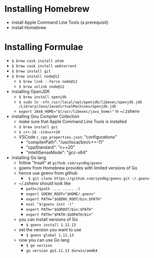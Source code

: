 # Installing Homebrew
- install Apple Command Line Tools (a prerequisit)
- install Homebrew
# Installing Formulae
- `$ brew cask install atom`
- `$ brew cask install webtorrent`
- `$ brew install git`
- `$ brew install node@12`
  - `$ brew link --force node@12`
  - `$ brew unlink node@12`
- installing OpenJDK
  - `$ brew install openjdk`
  - `$ sudo ln -sfn /usr/local/opt/openjdk/libexec/openjdk.jdk /Library/Java/JavaVirtualMachines/openjdk.jdk`
  - `export JAVA_HOME="$(/usr/libexec/java_home)"` in ~/.zshenv
- installing Gnu Compiler Collection
  - make sure that Apple Command Line Tools is installed
  - `$ brew install gcc`
  - `$ c++-10 -std=c++20`
  - VSCode `c_cpp_properties.json`: "configurations"
    - "compilerPath": "/usr/local/bin/c++-11"
    - "cppStandard": "c++20"
    - "intelliSenseMode": "gcc-x64"
- installing Go lang
  - follow "Insall" at `github.com/syndbg/goenv`
  - goenv from Homebrew provides with limited versions of Go
  - hence use goenv from github
    - ` $ git clone https://github.com/syndbg/goenv.git ~/.goenv`
  - ~/.zshenv should look like
    - `path=($path .... ..... .)`
    - `export GOENV_ROOT="$HOME/.goenv"`
    - `export PATH="$GOENV_ROOT/bin:$PATH"`
    - `eval "$(goenv init -)"`
    - `export PATH="$GOROOT/bin:$PATH"`
    - `export PATH="$PATH:$GOPATH/bin"`
  - you can install versions of Go
    - `$ goenv install 1.11.13`
  - set the version you want to use
    - `$ goenv global 1.11.13`
  - now you can use Go lang
    - `$ go version`
    - `go version go1.11.13 darwin/amd64`
